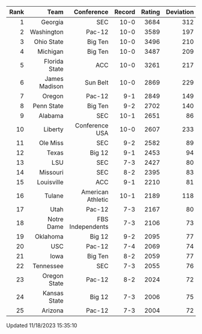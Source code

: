 | Rank  | Team                 | Conference           | Record   | Rating | Deviation |
| ---:  | ---:                 | ---:                 | ---:     | ---:   | ---:      |
| 1     | Georgia              | SEC                  | 10-0     | 3684   | 312       |
| 2     | Washington           | Pac-12               | 10-0     | 3589   | 197       |
| 3     | Ohio State           | Big Ten              | 10-0     | 3496   | 210       |
| 4     | Michigan             | Big Ten              | 10-0     | 3487   | 209       |
| 5     | Florida State        | ACC                  | 10-0     | 3261   | 217       |
| 6     | James Madison        | Sun Belt             | 10-0     | 2869   | 229       |
| 7     | Oregon               | Pac-12               | 9-1      | 2849   | 149       |
| 8     | Penn State           | Big Ten              | 9-2      | 2702   | 140       |
| 9     | Alabama              | SEC                  | 10-1     | 2651   | 86        |
| 10    | Liberty              | Conference USA       | 10-0     | 2607   | 233       |
| 11    | Ole Miss             | SEC                  | 9-2      | 2582   | 89        |
| 12    | Texas                | Big 12               | 9-1      | 2453   | 94        |
| 13    | LSU                  | SEC                  | 7-3      | 2427   | 80        |
| 14    | Missouri             | SEC                  | 8-2      | 2395   | 83        |
| 15    | Louisville           | ACC                  | 9-1      | 2210   | 81        |
| 16    | Tulane               | American Athletic    | 10-1     | 2189   | 118       |
| 17    | Utah                 | Pac-12               | 7-3      | 2167   | 80        |
| 18    | Notre Dame           | FBS Independents     | 7-3      | 2106   | 73        |
| 19    | Oklahoma             | Big 12               | 9-2      | 2095   | 77        |
| 20    | USC                  | Pac-12               | 7-4      | 2069   | 74        |
| 21    | Iowa                 | Big Ten              | 8-2      | 2059   | 77        |
| 22    | Tennessee            | SEC                  | 7-3      | 2055   | 76        |
| 23    | Oregon State         | Pac-12               | 8-2      | 2024   | 72        |
| 24    | Kansas State         | Big 12               | 7-3      | 2006   | 75        |
| 25    | Arizona              | Pac-12               | 7-3      | 2004   | 72        |

Updated 11/18/2023 15:35:10
